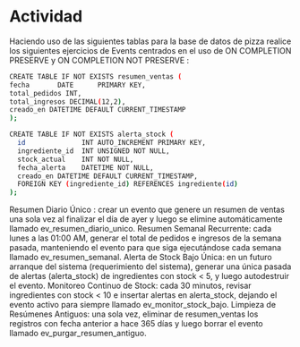 # Actividad
Haciendo uso de las siguientes tablas para la base de datos de pizza realice los siguientes ejercicios de Events centrados en el uso de ON COMPLETION PRESERVE y ON COMPLETION NOT PRESERVE :
```bash
CREATE TABLE IF NOT EXISTS resumen_ventas (
fecha       DATE      PRIMARY KEY,
total_pedidos INT,
total_ingresos DECIMAL(12,2),
creado_en DATETIME DEFAULT CURRENT_TIMESTAMP
);
```
```bash
CREATE TABLE IF NOT EXISTS alerta_stock (
  id              INT AUTO_INCREMENT PRIMARY KEY,
  ingrediente_id  INT UNSIGNED NOT NULL,
  stock_actual    INT NOT NULL,
  fecha_alerta    DATETIME NOT NULL,
  creado_en DATETIME DEFAULT CURRENT_TIMESTAMP,
  FOREIGN KEY (ingrediente_id) REFERENCES ingrediente(id)
);
```

Resumen Diario Único : crear un evento que genere un resumen de ventas una sola vez al finalizar el día de ayer y luego se elimine automáticamente llamado ev_resumen_diario_unico.
Resumen Semanal Recurrente: cada lunes a las 01:00 AM, generar el total de pedidos e ingresos de la semana pasada, manteniendo el evento para que siga ejecutándose cada semana llamado ev_resumen_semanal.
Alerta de Stock Bajo Única: en un futuro arranque del sistema (requerimiento del sistema), generar una única pasada de alertas (alerta_stock) de ingredientes con stock < 5, y luego autodestruir el evento.
Monitoreo Continuo de Stock: cada 30 minutos, revisar ingredientes con stock < 10 e insertar alertas en alerta_stock, dejando el evento activo para siempre llamado ev_monitor_stock_bajo.
Limpieza de Resúmenes Antiguos: una sola vez, eliminar de resumen_ventas los registros con fecha anterior a hace 365 días y luego borrar el evento llamado ev_purgar_resumen_antiguo.
